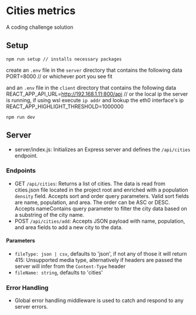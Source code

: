 # Cities metrics

A coding challenge solution

## Setup

```
npm run setup // installs necessary packages
```

create an `.env` file in the `server` directory that contains the following data
PORT=8000 // or whichever port you see fit

and an `.env` file in the `client` directory that contains the following data
REACT_APP_API_URL=http://192.168.1.11:800/api // or the local ip the server is running, if using wsl execute `ip addr` and lookup the eth0 interface's ip
REACT_APP_HIGHLIGHT_THRESHOLD=1000000

```
npm run dev
```

## Server

- server/index.js: Initializes an Express server and defines the `/api/cities` endpoint.

### Endpoints

- GET `/api/cities`: Returns a list of cities. The data is read from cities.json file located in the project root and enriched with a population `density` field. Accepts sort and order query parameters. Valid sort fields are name, population, and area. The order can be ASC or DESC. Accepts nameContains query parameter to filter the city data based on a substring of the city name.
- POST `/api/cities/add`: Accepts JSON payload with name, population, and area fields to add a new city to the data.

#### Parameters

- `fileType: json | csv`, defaults to 'json', if not any of those it will return 415: Unsupported media type, alternatively if headers are passed the server will infer from the `Content-Type` header
- `fileName: string`, defaults to 'cities'

### Error Handling

- Global error handling middleware is used to catch and respond to any server errors.

